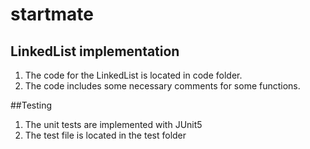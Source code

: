 # startmate
## LinkedList implementation
1) The code for the LinkedList is located in code folder. <br/>
2) The code includes some necessary comments for some functions. <br/>

##Testing
1) The unit tests are implemented with JUnit5 <br/>
2) The test file is located in the test folder<br/>

